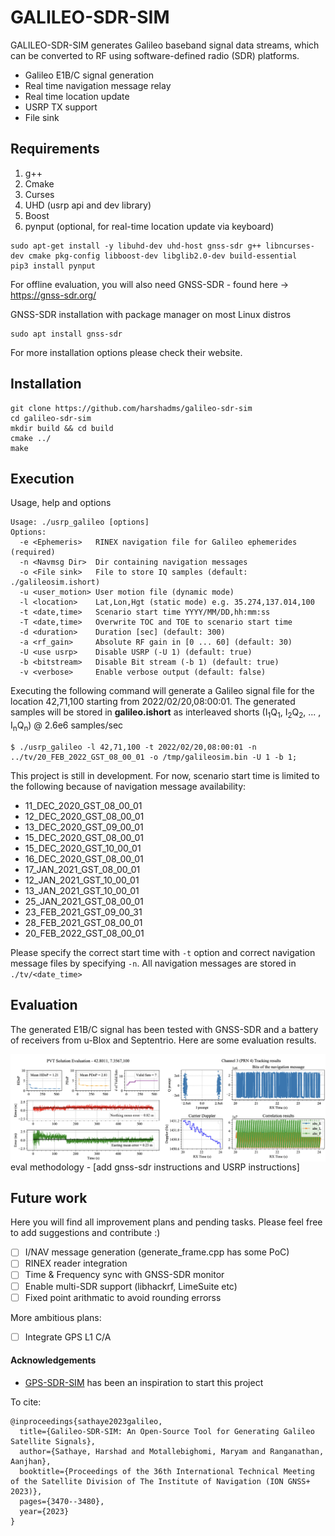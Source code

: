 # GALILEO-SDR-SIM

GALILEO-SDR-SIM generates Galileo baseband signal data streams, which can be converted to RF using software-defined radio (SDR) platforms.

- Galileo E1B/C signal generation
- Real time navigation message relay
- Real time location update
- USRP TX support 
- File sink

## Requirements

1. g++
2. Cmake
3. Curses
4. UHD (usrp api and dev library)
5. Boost
6. pynput (optional, for real-time location update via keyboard)

```
sudo apt-get install -y libuhd-dev uhd-host gnss-sdr g++ libncurses-dev cmake pkg-config libboost-dev libglib2.0-dev build-essential
pip3 install pynput
```

For offline evaluation, you will also need GNSS-SDR - found here -> https://gnss-sdr.org/

GNSS-SDR installation with package manager on most Linux distros
```
sudo apt install gnss-sdr
```
For more installation options please check their website.
## Installation
```
git clone https://github.com/harshadms/galileo-sdr-sim
cd galileo-sdr-sim
mkdir build && cd build
cmake ../
make
```

## Execution

Usage, help and options
```
Usage: ./usrp_galileo [options]
Options:
  -e <Ephemeris>   RINEX navigation file for Galileo ephemerides (required)
  -n <Navmsg Dir>  Dir containing navigation messages
  -o <File sink>   File to store IQ samples (default: ./galileosim.ishort)
  -u <user_motion> User motion file (dynamic mode)
  -l <location>    Lat,Lon,Hgt (static mode) e.g. 35.274,137.014,100
  -t <date,time>   Scenario start time YYYY/MM/DD,hh:mm:ss
  -T <date,time>   Overwrite TOC and TOE to scenario start time
  -d <duration>    Duration [sec] (default: 300)
  -a <rf_gain>     Absolute RF gain in [0 ... 60] (default: 30)
  -U <use usrp>    Disable USRP (-U 1) (default: true)
  -b <bitstream>   Disable Bit stream (-b 1) (default: true)
  -v <verbose>     Enable verbose output (default: false)
```

Executing the following command will generate a Galileo signal file for the location 42,71,100 starting from 2022/02/20,08:00:01. The generated samples will be stored in **galileo.ishort** as interleaved shorts (I<sub>1</sub>Q<sub>1</sub>, I<sub>2</sub>Q<sub>2</sub>, ... , I<sub>n</sub>Q<sub>n</sub>) @ 2.6e6 samples/sec

```
$ ./usrp_galileo -l 42,71,100 -t 2022/02/20,08:00:01 -n ../tv/20_FEB_2022_GST_08_00_01 -o /tmp/galileosim.bin -U 1 -b 1;
```
This project is still in development. For now, scenario start time is limited to the following because of navigation message availability:

- 11_DEC_2020_GST_08_00_01
- 12_DEC_2020_GST_08_00_01
- 13_DEC_2020_GST_09_00_01
- 15_DEC_2020_GST_08_00_01
- 15_DEC_2020_GST_10_00_01
- 16_DEC_2020_GST_08_00_01
- 17_JAN_2021_GST_08_00_01
- 12_JAN_2021_GST_10_00_01
- 13_JAN_2021_GST_10_00_01
- 25_JAN_2021_GST_08_00_01
- 23_FEB_2021_GST_09_00_31
- 28_FEB_2021_GST_08_00_01
- 20_FEB_2022_GST_08_00_01

Please specify the correct start time with `-t` option and correct navigation message files by specifying `-n`. All navigation messages are stored in `./tv/<date_time>`

## Evaluation

The generated E1B/C signal has been tested with GNSS-SDR and a battery of receivers from u-Blox and Septentrio. Here are some evaluation results.

<img src="pvt_and_tracking.png"
     alt="Markdown Monster icon"
     style="float: left; margin-right: 10px;" />

eval methodology - [add gnss-sdr instructions and USRP instructions]

## Future work

Here you will find all improvement plans and pending tasks. Please feel free to add suggestions and contribute :)

- [ ] I/NAV message generation (generate_frame.cpp has some PoC)
- [ ] RINEX reader integration
- [ ] Time & Frequency sync with GNSS-SDR monitor
- [ ] Enable multi-SDR support (libhackrf, LimeSuite etc)
- [ ] Fixed point arithmatic to avoid rounding errorss

More ambitious plans:

- [ ] Integrate GPS L1 C/A

#### Acknowledgements
- <a href="https://github.com/osqzss/gps-sdr-sim">GPS-SDR-SIM</a> has been an inspiration to start this project

To cite:
```
@inproceedings{sathaye2023galileo,
  title={Galileo-SDR-SIM: An Open-Source Tool for Generating Galileo Satellite Signals},
  author={Sathaye, Harshad and Motallebighomi, Maryam and Ranganathan, Aanjhan},
  booktitle={Proceedings of the 36th International Technical Meeting of the Satellite Division of The Institute of Navigation (ION GNSS+ 2023)},
  pages={3470--3480},
  year={2023}
}
```
